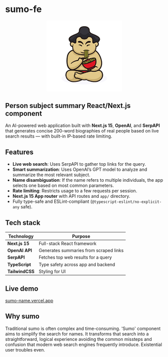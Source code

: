 # sumo-fe

<p align="center">
  <img src="https://raw.githubusercontent.com/devieffe/sumo-fe/refs/heads/main/sumoist-emoji.png" alt="Sumo!" width="240" />
</p>

## Person subject summary React/Next.js component  

An AI-powered web application built with **Next.js 15**, **OpenAI**, and **SerpAPI** that generates concise 200-word biographies of real people based on live search results — with built-in IP-based rate limiting.

## Features

- **Live web search**: Uses SerpAPI to gather top links for the query.
- **Smart summarization**: Uses OpenAI’s GPT model to analyze and summarize the most relevant subject.
- **Name disambiguation**: If the name refers to multiple individuals, the app selects one based on most common parameters.
- **Rate limiting**: Restricts usage to a few requests per session.
- **Next.js 15 App router** with API routes and `app/` directory.
- Fully type-safe and ESLint-compliant (`@typescript-eslint/no-explicit-any` safe).

## Tech stack

| Technology    | Purpose                               |
|---------------|----------------------------------------|
| **Next.js 15**| Full-stack React framework             |
| **OpenAI API**| Generates summaries from scraped links |
| **SerpAPI**   | Fetches top web results for a query    |
| **TypeScript**| Type safety across app and backend     |
| **TailwindCSS**| Styling for UI                        |


## Live demo

[sumo-name.vercel.app](https://sumo-name.vercel.app)

## Why sumo

Traditional sumo is often complex and time-consuming. 'Sumo' component aims to simplify the search for names. It transforms that search into a straightforward, logical experience avoiding the common missteps and confusion that modern web search engines frequently introduce. Existential user troubles even.

